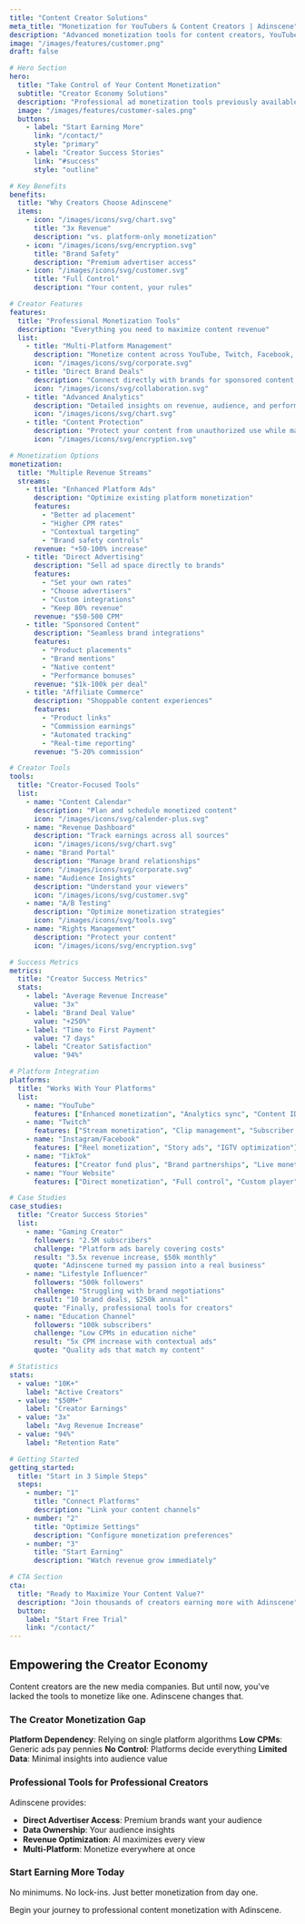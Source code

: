 ```yaml
---
title: "Content Creator Solutions"
meta_title: "Monetization for YouTubers & Content Creators | Adinscene"
description: "Advanced monetization tools for content creators, YouTubers, and influencers. Maximize ad revenue with brand-safe, contextual advertising technology."
image: "/images/features/customer.png"
draft: false

# Hero Section
hero:
  title: "Take Control of Your Content Monetization"
  subtitle: "Creator Economy Solutions"
  description: "Professional ad monetization tools previously available only to big media companies. Maximize revenue from your content with enterprise-grade technology."
  image: "/images/features/customer-sales.png"
  buttons:
    - label: "Start Earning More"
      link: "/contact/"
      style: "primary"
    - label: "Creator Success Stories"
      link: "#success"
      style: "outline"

# Key Benefits
benefits:
  title: "Why Creators Choose Adinscene"
  items:
    - icon: "/images/icons/svg/chart.svg"
      title: "3x Revenue"
      description: "vs. platform-only monetization"
    - icon: "/images/icons/svg/encryption.svg"
      title: "Brand Safety"
      description: "Premium advertiser access"
    - icon: "/images/icons/svg/customer.svg"
      title: "Full Control"
      description: "Your content, your rules"

# Creator Features
features:
  title: "Professional Monetization Tools"
  description: "Everything you need to maximize content revenue"
  list:
    - title: "Multi-Platform Management"
      description: "Monetize content across YouTube, Twitch, Facebook, and your own website from one dashboard."
      icon: "/images/icons/svg/corporate.svg"
    - title: "Direct Brand Deals"
      description: "Connect directly with brands for sponsored content and integrated campaigns at premium rates."
      icon: "/images/icons/svg/collaboration.svg"
    - title: "Advanced Analytics"
      description: "Detailed insights on revenue, audience, and performance to optimize your content strategy."
      icon: "/images/icons/svg/chart.svg"
    - title: "Content Protection"
      description: "Protect your content from unauthorized use while maximizing legitimate monetization."
      icon: "/images/icons/svg/encryption.svg"

# Monetization Options
monetization:
  title: "Multiple Revenue Streams"
  streams:
    - title: "Enhanced Platform Ads"
      description: "Optimize existing platform monetization"
      features:
        - "Better ad placement"
        - "Higher CPM rates"
        - "Contextual targeting"
        - "Brand safety controls"
      revenue: "+50-100% increase"
    - title: "Direct Advertising"
      description: "Sell ad space directly to brands"
      features:
        - "Set your own rates"
        - "Choose advertisers"
        - "Custom integrations"
        - "Keep 80% revenue"
      revenue: "$50-500 CPM"
    - title: "Sponsored Content"
      description: "Seamless brand integrations"
      features:
        - "Product placements"
        - "Brand mentions"
        - "Native content"
        - "Performance bonuses"
      revenue: "$1k-100k per deal"
    - title: "Affiliate Commerce"
      description: "Shoppable content experiences"
      features:
        - "Product links"
        - "Commission earnings"
        - "Automated tracking"
        - "Real-time reporting"
      revenue: "5-20% commission"

# Creator Tools
tools:
  title: "Creator-Focused Tools"
  list:
    - name: "Content Calendar"
      description: "Plan and schedule monetized content"
      icon: "/images/icons/svg/calender-plus.svg"
    - name: "Revenue Dashboard"
      description: "Track earnings across all sources"
      icon: "/images/icons/svg/chart.svg"
    - name: "Brand Portal"
      description: "Manage brand relationships"
      icon: "/images/icons/svg/corporate.svg"
    - name: "Audience Insights"
      description: "Understand your viewers"
      icon: "/images/icons/svg/customer.svg"
    - name: "A/B Testing"
      description: "Optimize monetization strategies"
      icon: "/images/icons/svg/tools.svg"
    - name: "Rights Management"
      description: "Protect your content"
      icon: "/images/icons/svg/encryption.svg"

# Success Metrics
metrics:
  title: "Creator Success Metrics"
  stats:
    - label: "Average Revenue Increase"
      value: "3x"
    - label: "Brand Deal Value"
      value: "+250%"
    - label: "Time to First Payment"
      value: "7 days"
    - label: "Creator Satisfaction"
      value: "94%"

# Platform Integration
platforms:
  title: "Works With Your Platforms"
  list:
    - name: "YouTube"
      features: ["Enhanced monetization", "Analytics sync", "Content ID integration"]
    - name: "Twitch"
      features: ["Stream monetization", "Clip management", "Subscriber insights"]
    - name: "Instagram/Facebook"
      features: ["Reel monetization", "Story ads", "IGTV optimization"]
    - name: "TikTok"
      features: ["Creator fund plus", "Brand partnerships", "Live monetization"]
    - name: "Your Website"
      features: ["Direct monetization", "Full control", "Custom player"]

# Case Studies
case_studies:
  title: "Creator Success Stories"
  list:
    - name: "Gaming Creator"
      followers: "2.5M subscribers"
      challenge: "Platform ads barely covering costs"
      result: "3.5x revenue increase, $50k monthly"
      quote: "Adinscene turned my passion into a real business"
    - name: "Lifestyle Influencer"
      followers: "500k followers"
      challenge: "Struggling with brand negotiations"
      result: "10 brand deals, $250k annual"
      quote: "Finally, professional tools for creators"
    - name: "Education Channel"
      followers: "100k subscribers"
      challenge: "Low CPMs in education niche"
      result: "5x CPM increase with contextual ads"
      quote: "Quality ads that match my content"

# Statistics
stats:
  - value: "10K+"
    label: "Active Creators"
  - value: "$50M+"
    label: "Creator Earnings"
  - value: "3x"
    label: "Avg Revenue Increase"
  - value: "94%"
    label: "Retention Rate"

# Getting Started
getting_started:
  title: "Start in 3 Simple Steps"
  steps:
    - number: "1"
      title: "Connect Platforms"
      description: "Link your content channels"
    - number: "2"
      title: "Optimize Settings"
      description: "Configure monetization preferences"
    - number: "3"
      title: "Start Earning"
      description: "Watch revenue grow immediately"

# CTA Section
cta:
  title: "Ready to Maximize Your Content Value?"
  description: "Join thousands of creators earning more with Adinscene"
  button:
    label: "Start Free Trial"
    link: "/contact/"
---
```


## Empowering the Creator Economy

Content creators are the new media companies. But until now, you've lacked the tools to monetize like one. Adinscene changes that.

### The Creator Monetization Gap

**Platform Dependency**: Relying on single platform algorithms
**Low CPMs**: Generic ads pay pennies
**No Control**: Platforms decide everything
**Limited Data**: Minimal insights into audience value

### Professional Tools for Professional Creators

Adinscene provides:
- **Direct Advertiser Access**: Premium brands want your audience
- **Data Ownership**: Your audience insights
- **Revenue Optimization**: AI maximizes every view
- **Multi-Platform**: Monetize everywhere at once

### Start Earning More Today

No minimums. No lock-ins. Just better monetization from day one.

Begin your journey to professional content monetization with Adinscene.